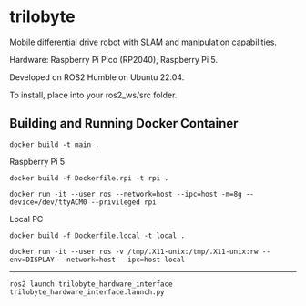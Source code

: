 # trilobyte
Mobile differential drive robot with SLAM and manipulation capabilities. 

Hardware: Raspberry Pi Pico (RP2040), Raspberry Pi 5.

Developed on ROS2 Humble on Ubuntu 22.04.

To install, place into your ros2_ws/src folder.

## Building and Running Docker Container

```
docker build -t main .
```

Raspberry Pi 5 
```
docker build -f Dockerfile.rpi -t rpi .
```
```
docker run -it --user ros --network=host --ipc=host -m=8g --device=/dev/ttyACM0 --privileged rpi
```

Local PC 
```
docker build -f Dockerfile.local -t local .
```
```
docker run -it --user ros -v /tmp/.X11-unix:/tmp/.X11-unix:rw --env=DISPLAY --network=host --ipc=host local
```

  

---


```
ros2 launch trilobyte_hardware_interface trilobyte_hardware_interface.launch.py
```